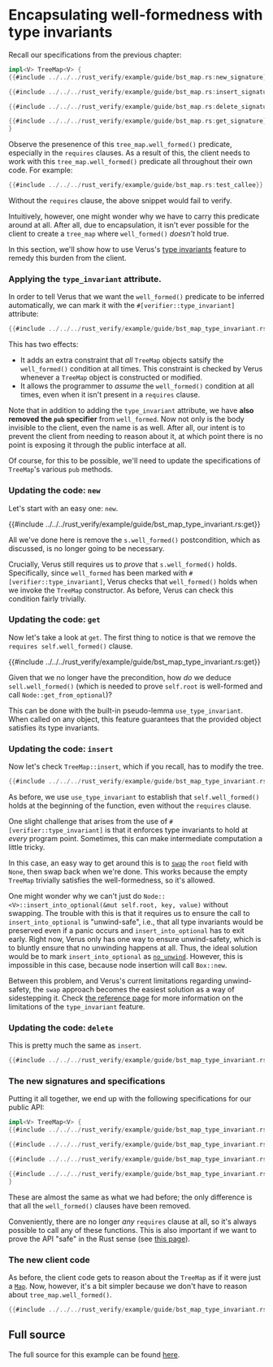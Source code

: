 # Encapsulating well-formedness with type invariants

Recall our specifications from the previous chapter:

```rust
impl<V> TreeMap<V> {
{{#include ../../../rust_verify/example/guide/bst_map.rs:new_signature}}

{{#include ../../../rust_verify/example/guide/bst_map.rs:insert_signature}}

{{#include ../../../rust_verify/example/guide/bst_map.rs:delete_signature}}

{{#include ../../../rust_verify/example/guide/bst_map.rs:get_signature}}
}
```

Observe the presenence of this `tree_map.well_formed()`  predicate, especially in the
`requires` clauses.
As a result of this,
the client needs to work with this `tree_map.well_formed()` predicate all throughout
their own code. For example:

```rust
{{#include ../../../rust_verify/example/guide/bst_map.rs:test_callee}}
```

Without the `requires` clause, the above snippet would fail to verify.

Intuitively, however, one might wonder why we have to carry this predicate around at all.
After all,
due to encapsulation, it isn't ever possible for the client to create a `tree_map` where
`well_formed()` _doesn't_ hold true.

In this section, we'll show how to use Verus's [type invariants](./reference-type-invariants.md)
feature to remedy this burden from the client.

### Applying the `type_invariant` attribute.

In order to tell Verus that we want the `well_formed()` predicate to be inferred
automatically, we can mark it with the `#[verifier::type_invariant]` attribute:

```rust
{{#include ../../../rust_verify/example/guide/bst_map_type_invariant.rs:well_formed_with_attr}}
```

This has two effects:

 * It adds an extra constraint that *all* `TreeMap` objects satsify the `well_formed()` condition
    at all times. This constraint is checked by Verus whenever a `TreeMap` object is constructed
    or modified.
 * It allows the programmer to _assume_ the `well_formed()` condition at all times, even when
    it isn't present in a `requires` clause.

Note that in addition to adding the `type_invariant` attribute, we have **also removed
the `pub` specifier** from `well_formed`.
Now not only is the body invisible to the client, even the name is as well.
After all, our intent is to prevent the client from needing to reason about it, at which point
there is no point is exposing it through the public interface at all.

Of course, for this to be possible, we'll need to update the specifications of `TreeMap`'s
various `pub` methods.

### Updating the code: `new`

Let's start with an easy one: `new`.

{{#include ../../../rust_verify/example/guide/bst_map_type_invariant.rs:get}}

All we've done here is remove the `s.well_formed()` postcondition, which as discussed,
is no longer going to be necessary.

Crucially, Verus still requires us to _prove_ that `s.well_formed()` holds.
Specifically, since `well_formed` has been marked with `#[verifier::type_invariant]`,
Verus checks that `well_formed()` holds when we invoke the `TreeMap` constructor.
As before, Verus can check this condition fairly trivially.

### Updating the code: `get`

Now let's take a look at `get`. The first thing to notice is that we remove
the `requires self.well_formed()` clause.

{{#include ../../../rust_verify/example/guide/bst_map_type_invariant.rs:get}}

Given that we no longer have the precondition, how _do_ we deduce `sell.well_formed()`
(which is needed to prove `self.root` is well-formed and call `Node::get_from_optional`)?

This can be done with the built-in pseudo-lemma `use_type_invariant`. When called on any object,
this feature guarantees that the provided object satisfies its type invariants.

### Updating the code: `insert`

Now let's check `TreeMap::insert`, which if you recall, has to modify the tree.

```rust
{{#include ../../../rust_verify/example/guide/bst_map_type_invariant.rs:insert}}
```

As before, we use `use_type_invariant` to establish that `self.well_formed()` holds at the
beginning of the function, even without the `requires` clause.

One slight challenge that arises from the use of `#[verifier::type_invariant]` is that it
enforces type invariants to hold at _every_ program point. Sometimes, this can make
intermediate computation a little tricky.

In this case, an easy way to get around this is to [`swap`](https://doc.rust-lang.org/std/mem/fn.swap.html) the `root` field with `None`, then swap back when we're done.
This works because the empty `TreeMap` trivially satisfies the well-formedness, so it's allowed.

One might wonder why we can't just do
`Node::<V>::insert_into_optional(&mut self.root, key, value)`
without swapping. The trouble with this is that it requires us to ensure the call
to `insert_into_optional` is "unwind-safe", i.e., that all type invariants would be preserved
even if a panic occurs and `insert_into_optional` has to exit early. Right now, Verus only
has one way to ensure unwind-safety, which is to bluntly ensure that no unwinding happens
at all.
Thus, the ideal solution would be to mark `insert_into_optional`
as [`no_unwind`](./reference-unwind-sig.md). However, this is impossible in this case, because
node insertion will call `Box::new`.

Between this problem, and Verus's current limitations regarding unwind-safety, the
`swap` approach becomes the easiest solution as a way of sidestepping it.
Check [the reference page](./reference-type-invariants.md) for more information on
the limitations of the `type_invariant` feature.

### Updating the code: `delete`

This is pretty much the same as `insert`.

```rust
{{#include ../../../rust_verify/example/guide/bst_map_type_invariant.rs:delete}}
```

### The new signatures and specifications

Putting it all together, we end up with the following specifications for our public API:

```rust
impl<V> TreeMap<V> {
{{#include ../../../rust_verify/example/guide/bst_map_type_invariant.rs:new_signature}}

{{#include ../../../rust_verify/example/guide/bst_map_type_invariant.rs:insert_signature}}

{{#include ../../../rust_verify/example/guide/bst_map_type_invariant.rs:delete_signature}}

{{#include ../../../rust_verify/example/guide/bst_map_type_invariant.rs:get_signature}}
}
```

These are almost the same as what we had before; the only difference is that all
the `well_formed()` clauses have been removed.

Conveniently, there are no longer _any_ `requires` clause at all, so it's always possible
to call any of these functions. 
This is also important if we want to prove the API "safe" in the Rust sense
(see [this page](./memory-safety.md)).

### The new client code

As before, the client code gets to reason about the `TreeMap` as if it were just a 
[`Map`](https://verus-lang.github.io/verus/verusdoc/vstd/map/struct.Map.html).
Now, however, it's a bit simpler because we don't have to reason about `tree_map.well_formed()`.

```rust
{{#include ../../../rust_verify/example/guide/bst_map_type_invariant.rs:example_use}}
```

## Full source

The full source for this example can be found [here](./container_bst_all_source.md#version-with-type-invariants).
